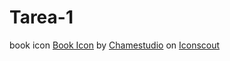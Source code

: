 # Tarea-1


book icon <a href="https://iconscout.com/icons/book" target="_blank">Book Icon</a> by <a href="https://iconscout.com/contributors/chamedesign">Chamestudio</a> on <a href="https://iconscout.com">Iconscout</a>
